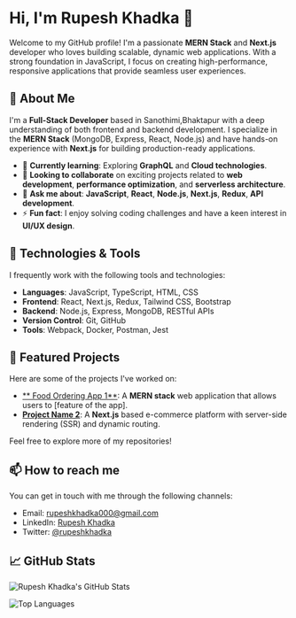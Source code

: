 # Hi, I'm Rupesh Khadka 👋

Welcome to my GitHub profile! I'm a passionate **MERN Stack** and **Next.js** developer who loves building scalable, dynamic web applications. With a strong foundation in JavaScript, I focus on creating high-performance, responsive applications that provide seamless user experiences.

## 🚀 About Me

I'm a **Full-Stack Developer** based in Sanothimi,Bhaktapur with a deep understanding of both frontend and backend development. I specialize in the **MERN Stack** (MongoDB, Express, React, Node.js) and have hands-on experience with **Next.js** for building production-ready applications.

- 🌱 **Currently learning**: Exploring **GraphQL** and **Cloud technologies**.
- 👯 **Looking to collaborate** on exciting projects related to **web development**, **performance optimization**, and **serverless architecture**.
- 💬 **Ask me about**: **JavaScript**, **React**, **Node.js**, **Next.js**, **Redux**, **API development**.
- ⚡ **Fun fact**: I enjoy solving coding challenges and have a keen interest in **UI/UX design**.

## 🔧 Technologies & Tools

I frequently work with the following tools and technologies:

- **Languages**: JavaScript, TypeScript, HTML, CSS
- **Frontend**: React, Next.js, Redux, Tailwind CSS, Bootstrap
- **Backend**: Node.js, Express, MongoDB, RESTful APIs
- **Version Control**: Git, GitHub
- **Tools**: Webpack, Docker, Postman, Jest

## 📂 Featured Projects

Here are some of the projects I've worked on:

- [** Food Ordering App  1**](link-to-project): A **MERN stack** web application that allows users to [feature of the app].
- [**Project Name 2**](link-to-project): A **Next.js** based e-commerce platform with server-side rendering (SSR) and dynamic routing.

Feel free to explore more of my repositories!

## 📫 How to reach me

You can get in touch with me through the following channels:

- Email: [rupeshkhadka000@gmail.com](mailto:rupeshkhadka000@gmail.com)
- LinkedIn: [Rupesh Khadka]([https://www.linkedin.com/in/rupeshkhadka](https://www.linkedin.com/in/rupesh-khadka-82602a268/))
- Twitter: [@rupeshkhadka](https://twitter.com/rupeshkhadka)

## 📈 GitHub Stats

![Rupesh Khadka's GitHub Stats](https://github-readme-stats.vercel.app/api?username=Rupesh-Khadka&show_icons=true&count_private=true&hide_title=true&theme=dark)

![Top Languages](https://github-readme-stats.vercel.app/api/top-langs/?username=Rupesh-Khadka&layout=compact&theme=dark)

